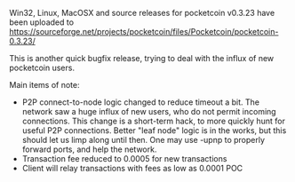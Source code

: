 Win32, Linux, MacOSX and source releases for pocketcoin v0.3.23 have been uploaded to
https://sourceforge.net/projects/pocketcoin/files/Pocketcoin/pocketcoin-0.3.23/

This is another quick bugfix release, trying to deal with the influx of new pocketcoin users.

Main items of note:

* P2P connect-to-node logic changed to reduce timeout a bit.  The network saw a huge influx of new users, who do not permit incoming connections.  This change is a short-term hack, to more quickly hunt for useful P2P connections.  Better "leaf node" logic is in the works, but this should let us limp along until then.  One may use -upnp to properly forward ports, and help the network.
* Transaction fee reduced to 0.0005 for new transactions
* Client will relay transactions with fees as low as 0.0001 POC
